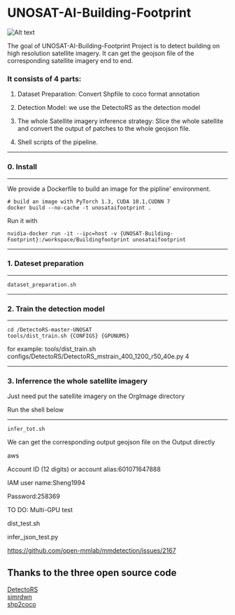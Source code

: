 # UNOSAT-AI-Building-Footprint #


![Alt text](/results/__examples/header.jpg?raw=true "")

The goal of UNOSAT-AI-Building-Footprint Project is to detect building on high resolution satellite imagery.
It can get the geojson file of the corresponding satellite imagery end to end.

### It consists of 4 parts:

1. Dataset Preparation: Convert Shpfile to coco format annotation

2. Detection Model: we use the DetectoRS as the detection model

3. The whole Satellite imagery inference strategy: 
Slice the whole satellite and convert the output of patches to the whole geojson file.

4. Shell scripts of the pipeline.
____
### 0. Install
____

We provide a Dockerfile to build an image for the pipline' environment. 

```shell
# build an image with PyTorch 1.3, CUDA 10.1,CUDNN 7
docker build --no-cache -t unosataifootprint .
```
		
Run it with 
 
```shell
nvidia-docker run -it --ipc=host -v {UNOSAT-Building-Footprint}:/workspace/Buildingfootprint unosataifootprint
```	
____
### 1. Dateset preparation
____

```shell
dataset_preparation.sh
```

____
### 2. Train the detection model
____

```shell
cd /DetectoRS-master-UNOSAT
tools/dist_train.sh {CONFIGS} {GPUNUMS}
```
for example: tools/dist_train.sh configs/DetectoRS/DetectoRS_mstrain_400_1200_r50_40e.py 4

____
### 3. Inferrence the whole satellite imagery
Just need put the satellite imagery on the OrgImage directory

Run the shell below
____

```shell
infer_tot.sh
```
We can get the corresponding output geojson file on the Output directly


aws

Account ID (12 digits) or account alias:601071647888

IAM user name:Sheng1994

Password:258369


TO DO: Multi-GPU test

dist_test.sh

infer_json_test.py

https://github.com/open-mmlab/mmdetection/issues/2167

## Thanks to the three open source code
[DetectoRS](https://github.com/joe-siyuan-qiao/DetectoRS)<br>
[simrdwn](https://github.com/avanetten/simrdwn)<br>
[shp2coco](https://github.com/DuncanChen2018/shp2coco)<br>


